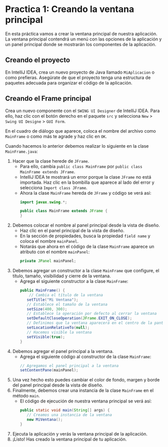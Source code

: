 # Practica 1: Creando la ventana principal

En esta práctica vamos a crear la ventana principal de nuestra aplicación. La ventana principal contendrá un menú con
las opciones de la aplicación y un panel principal donde se mostrarán los componentes de la aplicación.

## Creando el proyecto

En IntelliJ IDEA, crea un nuevo proyecto de Java llamado `MiAplicacion` o como prefieras. Asegúrate de que el proyecto
tenga una estructura de paquetes adecuada para organizar el código de la aplicación.

## Creando el Frame principal

Crea un nuevo componente con el `SWING UI Designer` de IntelliJ IDEA. Para ello, haz clic con el botón derecho en el
paquete `src` y selecciona `New` > `Swing UI Designe` > `GUI Form`.

En el cuadro de diálogo que aparece, coloca el nombre del archivo como `MainFrame` o como más te agrade y haz clic en
`OK`.

Cuando hacemos lo anterior debemos realizar lo siguiente en la clase `MainFrame.java`:

1. Hacer que la clase herede de `JFrame`.
    - Para ello, cambia `public class MainFrame` por `public class MainFrame extends JFrame`.
    - IntelliJ IDEA te mostrará un error porque la clase `JFrame` no está importada. Haz clic en la bombilla que aparece
      al lado del error y selecciona `Import class JFrame`.
    - Ahora la clase `MainFrame` hereda de `JFrame` y código se verá así:
        ```java
        import javax.swing.*;
      
        public class MainFrame extends JFrame {
        }
        ```
2. Debemos colocar el nombre al panel principal desde la vista de diseño.
    - Haz clic en el panel principal de la vista de diseño.
    - En la sección de propiedades, busca la propiedad `field name` y coloca el nombre `mainPanel`.
    - Notarás que ahora en el código de la clase `MainFrame` aparece un atributo con el nombre `mainPanel`:
        ```java
        private JPanel mainPanel;
        ```
3. Debemos agregar un constructor a la clase `MainFrame` que configure, el título, tamaño, visibilidad y cierre de la
   ventana.
    - Agrega el siguiente constructor a la clase `MainFrame`:
        ```java
        public MainFrame() {
            // Cambia el título de la ventana
           setTitle("Mi Ventana");
           // Establece el tamaño de la ventana
           setSize(400, 300);
           // Establece la operación por defecto al cerrar la ventana
           setDefaultCloseOperation(JFrame.EXIT_ON_CLOSE);
           // Definimos que la ventana aparecerá en el centro de la pantalla
           setLocationRelativeTo(null);
           // Hacemos visible la ventana
           setVisible(true);
        }
        ```
4. Debemos agregar el panel principal a la ventana.
    - Agrega el siguiente código al constructor de la clase `MainFrame`:
         ```java
         // Agregamos el panel principal a la ventana
         setContentPane(mainPanel);
         ```
5. Una vez hecho esto puedes cambiar el color de fondo, margen y borde del panel principal desde la vista de diseño.
6. Finalmente, debemos crear una instancia de la clase `MainFrame` en el método `main`.
    - El código de ejecución de nuestra ventana principal se verá así:
         ```java
         public static void main(String[] args) {
            // Creamos una instancia de la ventana
            new MiVentana();
         }
         ```
7. Ejecuta la aplicación y verás la ventana principal de la aplicación.
8. ¡Listo! Has creado la ventana principal de tu aplicación.